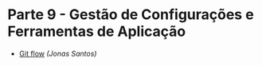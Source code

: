 # Parte 9 - Gestão de Configurações e Ferramentas de Aplicação

* [Git flow](./git-flow) *(Jonas Santos)*
